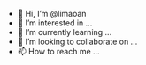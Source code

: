 - 👋 Hi, I’m @limaoan
- 👀 I’m interested in ...
- 🌱 I’m currently learning ...
- 💞️ I’m looking to collaborate on ...
- 📫 How to reach me ...

<!---
limaoan/limaoan is a ✨ special ✨ repository because its `README.md` (this file) appears on your GitHub profile.
You can click the Preview link to take a look at your changes.
--->
